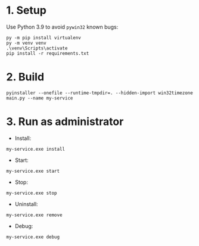 # 1. Setup
Use Python 3.9 to avoid `pywin32` known bugs:
```
py -m pip install virtualenv
py -m venv venv
.\venv\Scripts\activate
pip install -r requirements.txt
```

# 2. Build
```
pyinstaller --onefile --runtime-tmpdir=. --hidden-import win32timezone main.py --name my-service
```

# 3. Run as administrator

- Install:
```
my-service.exe install
```

- Start:
```
my-service.exe start
```

- Stop:
```
my-service.exe stop
```

- Uninstall:
```
my-service.exe remove
```

- Debug:
```
my-service.exe debug
```
